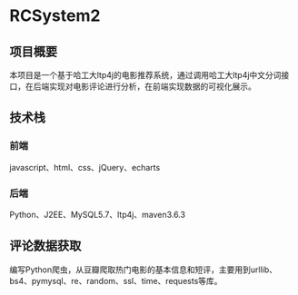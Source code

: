 # RCSystem2

## 项目概要
本项目是一个基于哈工大ltp4j的电影推荐系统，通过调用哈工大ltp4j中文分词接口，在后端实现对电影评论进行分析，在前端实现数据的可视化展示。

## 技术栈
### 前端
javascript、html、css、jQuery、echarts
### 后端
Python、J2EE、MySQL5.7、ltp4j、maven3.6.3

## 评论数据获取
编写Python爬虫，从豆瓣爬取热门电影的基本信息和短评，主要用到urllib、bs4、pymysql、re、random、ssl、time、requests等库。
